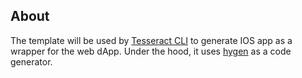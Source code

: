 ## About

The template will be used by [Tesseract CLI](https://github.com/tesseract-one/Tesseract.js-CLI) to generate IOS app as a wrapper for the web dApp. Under the hood, it uses [hygen](https://github.com/jondot/hygen) as a code generator.